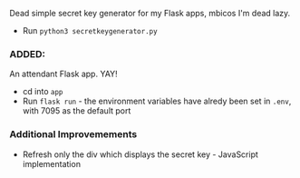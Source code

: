 Dead simple secret key generator for my Flask apps, mbicos I'm dead lazy. 

- Run `python3 secretkeygenerator.py` 

### ADDED: ###

An attendant Flask app. YAY!  

- cd into `app` 
- Run `flask run` - the environment variables have alredy been set in `.env`, with 7095 as the default port  

### Additional Improvemements ###
- Refresh only the div which displays the secret key - JavaScript implementation  
